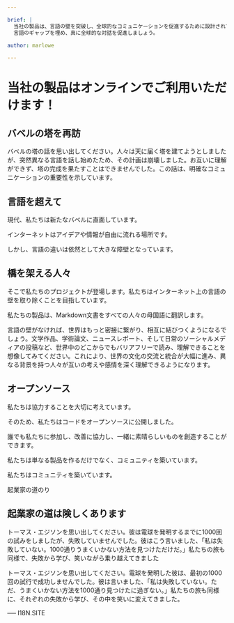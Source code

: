 ```yaml
---

brief: |
  当社の製品は、言語の壁を突破し、全球的なコミュニケーションを促進するために設計されています。Markdown文書を複数の言語に翻訳することに焦点を当て、誰もが母国語に関係なくコンテンツにアクセスできるようにすることを目指しています。文学、学術論文、ソーシャルメディアの投稿など、さまざまなコンテンツにおいて、私たちのツールは異なる文化を持つ人々が相互に理解し合う手助けとなります。
  言語のギャップを埋め、真に全球的な対話を促進しましょう。

author: marlowe

---
```


# 当社の製品はオンラインでご利用いただけます！

## バベルの塔を再訪

バベルの塔の話を思い出してください。人々は天に届く塔を建てようとしましたが、突然異なる言語を話し始めたため、その計画は崩壊しました。お互いに理解ができず、塔の完成を果たすことはできませんでした。この話は、明確なコミュニケーションの重要性を示しています。

## 言語を超えて

現代、私たちは新たなバベルに直面しています。

インターネットはアイデアや情報が自由に流れる場所です。

しかし、言語の違いは依然として大きな障壁となっています。

## 橋を架える人々

そこで私たちのプロジェクトが登場します。私たちはインターネット上の言語の壁を取り除くことを目指しています。

私たちの製品は、Markdown文書をすべての人々の母国語に翻訳します。

言語の壁がなければ、世界はもっと密接に繋がり、相互に結びつくようになるでしょう。文学作品、学術論文、ニュースレポート、そして日常のソーシャルメディアの投稿など、世界中のどこからでもバリアフリーで読み、理解できることを想像してみてください。これにより、世界の文化の交流と統合が大幅に進み、異なる背景を持つ人々が互いの考えや感情を深く理解できるようになります。

## オープンソース

私たちは協力することを大切に考えています。

そのため、私たちはコードをオープンソースに公開しました。

誰でも私たちに参加し、改善に協力し、一緒に素晴らしいものを創造することができます。

私たちは単なる製品を作るだけでなく、コミュニティを築いています。

私たちはコミュニティを築いています。

起業家の道のり

## 起業家の道は険しくあります

トーマス・エジソンを思い出してください。彼は電球を発明するまでに1000回の試みをしましたが、失敗していませんでした。彼はこう言いました、「私は失敗していない。1000通りうまくいかない方法を見つけただけだ。」私たちの旅も同様で、失敗から学び、笑いながら乗り越えてきました

トーマス・エジソンを思い出してください。電球を発明した彼は、最初の1000回の試行で成功しませんでした。彼は言いました、「私は失敗していない。ただ、うまくいかない方法を1000通り見つけたに過ぎない。」私たちの旅も同様に、それぞれの失敗から学び、その中を笑いに変えてきました。

<p id="!">── I18N.SITE</p>